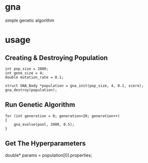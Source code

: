 # gna
simple genetic algorithm

# usage
## Creating & Destroying Population
```
int pop_size = 2000;
int gene_size = 4;
double mutation_rate = 0.1;

struct GNA_Body *population = gna_init(pop_size, 4, 0.1, score);
gna_destroy(population);
```

## Run Genetic Algorithm
```
for (int generation = 0; generation<20; generation++)
{
	gna_evolve(pool, 2000, 0.5);
}
```

## Get The Hyperparameters
double* params = population[0].properties;


